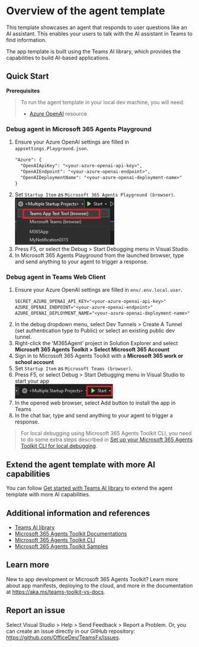 # Overview of the agent template

This template showcases an agent that responds to user questions like an AI assistant. This enables your users to talk with the AI assistant in Teams to find information.

The app template is built using the Teams AI library, which provides the capabilities to build AI-based applications.

## Quick Start

**Prerequisites**
> To run the agent template in your local dev machine, you will need:
>
> - [Azure OpenAI](https://aka.ms/oai/access) resource

### Debug agent in Microsoft 365 Agents Playground
1. Ensure your Azure OpenAI settings are filled in `appsettings.Playground.json`.
    ```
    "Azure": {
      "OpenAIApiKey": "<your-azure-openai-api-key>",
      "OpenAIEndpoint": "<your-azure-openai-endpoint>",
      "OpenAIDeploymentName": "<your-azure-openai-deployment-name>"
    }
    ```
1. Set `Startup Item` as `Microsoft 365 Agents Playground (browser)`.
![image](https://raw.githubusercontent.com/OfficeDev/TeamsFx/dev/docs/images/visualstudio/debug/switch-to-test-tool.png)
1. Press F5, or select the Debug > Start Debugging menu in Visual Studio.
1. In Microsoft 365 Agents Playground from the launched browser, type and send anything to your agent to trigger a response.

### Debug agent in Teams Web Client
1. Ensure your Azure OpenAI settings are filled in `env/.env.local.user`.
    ```
    SECRET_AZURE_OPENAI_API_KEY="<your-azure-openai-api-key>"
    AZURE_OPENAI_ENDPOINT="<your-azure-openai-endpoint>"
    AZURE_OPENAI_DEPLOYMENT_NAME="<your-azure-openai-deployment-name>"
    ```
1. In the debug dropdown menu, select Dev Tunnels > Create A Tunnel (set authentication type to Public) or select an existing public dev tunnel.
2. Right-click the 'M365Agent' project in Solution Explorer and select **Microsoft 365 Agents Toolkit > Select Microsoft 365 Account**
3. Sign in to Microsoft 365 Agents Toolkit with a **Microsoft 365 work or school account**
4. Set `Startup Item` as `Microsoft Teams (browser)`.
5. Press F5, or select Debug > Start Debugging menu in Visual Studio to start your app
</br>![image](https://raw.githubusercontent.com/OfficeDev/TeamsFx/dev/docs/images/visualstudio/debug/debug-button.png)
6. In the opened web browser, select Add button to install the app in Teams
7. In the chat bar, type and send anything to your agent to trigger a response.

> For local debugging using Microsoft 365 Agents Toolkit CLI, you need to do some extra steps described in [Set up your Microsoft 365 Agents Toolkit CLI for local debugging](https://aka.ms/teamsfx-cli-debugging).

## Extend the agent template with more AI capabilities

You can follow [Get started with Teams AI library](https://learn.microsoft.com/en-us/microsoftteams/platform/bots/how-to/teams%20conversational%20ai/how-conversation-ai-get-started) to extend the agent template with more AI capabilities.

## Additional information and references
- [Teams AI library](https://aka.ms/teams-ai-library)
- [Microsoft 365 Agents Toolkit Documentations](https://docs.microsoft.com/microsoftteams/platform/toolkit/teams-toolkit-fundamentals)
- [Microsoft 365 Agents Toolkit CLI](https://aka.ms/teamsfx-toolkit-cli)
- [Microsoft 365 Agents Toolkit Samples](https://github.com/OfficeDev/TeamsFx-Samples)

## Learn more

New to app development or Microsoft 365 Agents Toolkit? Learn more about app manifests, deploying to the cloud, and more in the documentation 
at https://aka.ms/teams-toolkit-vs-docs.

## Report an issue

Select Visual Studio > Help > Send Feedback > Report a Problem. 
Or, you can create an issue directly in our GitHub repository: 
https://github.com/OfficeDev/TeamsFx/issues.
